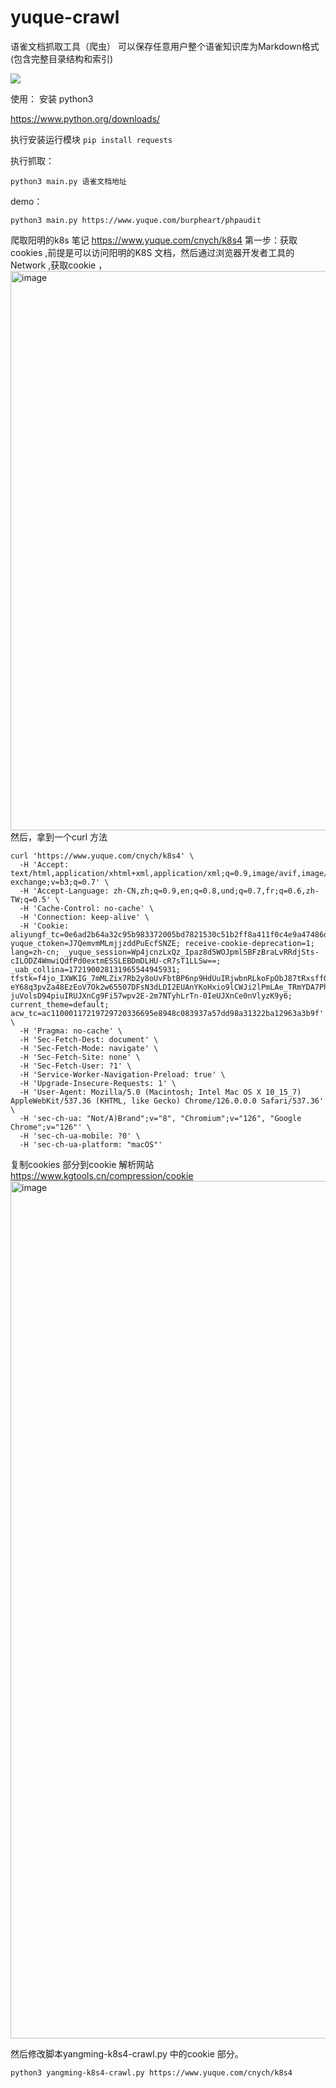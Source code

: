 # yuque-crawl
语雀文档抓取工具（爬虫） 可以保存任意用户整个语雀知识库为Markdown格式 (包含完整目录结构和索引) 

![](yuque-demo.png)


使用：
安装 python3

https://www.python.org/downloads/

执行安装运行模块
`pip install requests`

执行抓取：

`python3 main.py 语雀文档地址`

demo：
```
python3 main.py https://www.yuque.com/burpheart/phpaudit
```



爬取阳明的k8s 笔记  https://www.yuque.com/cnych/k8s4
第一步：获取cookies ,前提是可以访问阳明的K8S 文档，然后通过浏览器开发者工具的Network ,获取cookie ，
<img width="895" alt="image" src="https://github.com/user-attachments/assets/e237412d-271a-4465-8b75-c7ee932370c4">
然后，拿到一个curl 方法

```
curl 'https://www.yuque.com/cnych/k8s4' \
  -H 'Accept: text/html,application/xhtml+xml,application/xml;q=0.9,image/avif,image/webp,image/apng,*/*;q=0.8,application/signed-exchange;v=b3;q=0.7' \
  -H 'Accept-Language: zh-CN,zh;q=0.9,en;q=0.8,und;q=0.7,fr;q=0.6,zh-TW;q=0.5' \
  -H 'Cache-Control: no-cache' \
  -H 'Connection: keep-alive' \
  -H 'Cookie: aliyungf_tc=0e6ad2b64a32c95b983372005bd7821530c51b2ff8a411f0c4e9a47486df177d; yuque_ctoken=J7QemvmMLmjjzddPuEcfSNZE; receive-cookie-deprecation=1; lang=zh-cn; _yuque_session=Wp4jcnzLxQz_Ipaz8d5WOJpml5BFzBraLvRRdjSts-cILODZ4WmwiQdfPd0extmESSLEBDmDLHU-cR7sT1LLSw==; _uab_collina=172190028131965544945931; tfstk=f4jo_IXWKIG_7mMLZix7Rb2y8oUvFbtBP6np9HdUuIRjwbnRLkoFpObJ87tRxsffG_BRpMbjxO6C28tLF36WAHPT6lIhFTtQBVIxCg0q0pBq44JzPs4dUHPT6oHFAnB2YweiEHxc3I9HLp8FTjJ2GdvyYQ8EgqJwgB-eY68q3pvZa48EzEoV7Ok2w65507DFsN3dLDI2EUAnYKoHxio9lCWJi2lPmLAe_TRmYDA7Ph0cL6Pnvh71iMYwig-juVolsD94piuIRUJXnCg9Fi57wpv2E-2m7NTyhLrTn-0IeUJXnCe0nVlyzK9y6; current_theme=default; acw_tc=ac11000117219729720336695e8948c083937a57dd98a31322ba12963a3b9f' \
  -H 'Pragma: no-cache' \
  -H 'Sec-Fetch-Dest: document' \
  -H 'Sec-Fetch-Mode: navigate' \
  -H 'Sec-Fetch-Site: none' \
  -H 'Sec-Fetch-User: ?1' \
  -H 'Service-Worker-Navigation-Preload: true' \
  -H 'Upgrade-Insecure-Requests: 1' \
  -H 'User-Agent: Mozilla/5.0 (Macintosh; Intel Mac OS X 10_15_7) AppleWebKit/537.36 (KHTML, like Gecko) Chrome/126.0.0.0 Safari/537.36' \
  -H 'sec-ch-ua: "Not/A)Brand";v="8", "Chromium";v="126", "Google Chrome";v="126"' \
  -H 'sec-ch-ua-mobile: ?0' \
  -H 'sec-ch-ua-platform: "macOS"'
```

复制cookies 部分到cookie 解析网站
https://www.kgtools.cn/compression/cookie
<img width="1372" alt="image" src="https://github.com/user-attachments/assets/c9674b6f-82f7-4d30-abdc-32d32dfe120a">

然后修改脚本yangming-k8s4-crawl.py 中的cookie 部分。

```
python3 yangming-k8s4-crawl.py https://www.yuque.com/cnych/k8s4
```
